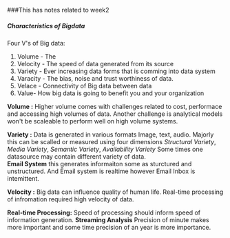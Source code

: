 ###This has notes related to week2
##### Characteristics of Bigdata

Four V's of Big data:
1. Volume - The 
2. Velocity - The speed of data generated from its source
3. Variety - Ever increasing data forms that is comming into data system
4. Varacity - The bias, noise and trust worthiness of data.
5. Velace - Connectivity of Big data between data 
6. Value- How big data is going to benefit you and your organization

**Volume :**
Higher volume comes with challenges related to cost, performace and accessing high volumes of data.
Another challenge is analytical models won't be scaleable to perform well on high volume systems.
 
**Variety :**
Data is generated in various formats Image, text, audio. Majorly this can be scalled or measured using four
dimensions *Structural Variety*, *Media Variety*, *Semantic Variety*, *Availability Variety*
Some times one datasource may contain different variety of data.  </br>
    **Email System** this generates informaiton some as sturctured and unstructured. And Email system is realtime however
Email Inbox is intemittent. 

**Velocity :**
Big data can influence quality of human life. Real-time processing of infromation required high velocity of data. </br>

**Real-time Processing:**
Speed of processing should inform speed of information generation. **Streaming Analysis**
Precision of minute makes more important and some time precision of an year is more importance. 